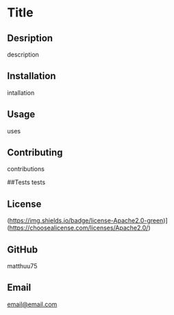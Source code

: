 # Title

  ## Desription
  description

  ## Installation
  intallation

  ## Usage
  uses

  ## Contributing
  contributions

  ##Tests
  tests

  ## License
  (https://img.shields.io/badge/license-Apache2.0-green)](https://choosealicense.com/licenses/Apache2.0/)
  
  ## GitHub
  matthuu75

  ## Email
  email@email.com

